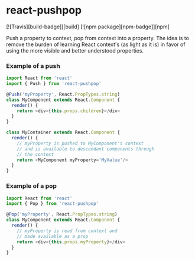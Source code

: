 # react-pushpop
[![Travis][build-badge]][build]
[![npm package][npm-badge]][npm]

Push a property to context, pop from context into a property. The idea is to remove the burden of learning React context's (as light as it is) in favor of using the more visible and better understood properties.

### Example of a push
````javascript
import React from 'react'
import { Push } from 'react-pushpop'

@Push('myProperty', React.PropTypes.string)
class MyComponent extends React.Component {
  render() {
    return <div>{this.props.children}</div>
  }
}

class MyContainer extends React.Component {
  render() {
    // myProperty is pushed to MyComponent's context
    // and is available to descendant components through
    // the context
    return <MyComponent myProperty='MyValue'/>
  }
}
````

### Example of a pop
````javascript
import React from 'react'
import { Pop } from 'react-pushpop'

@Pop('myProperty', React.PropTypes.string)
class MyComponent extends React.Component {
  render() {
    // myProperty is read from context and
    // made available as a prop
    return <div>{this.props.myProperty}</div>
  }
}
````
